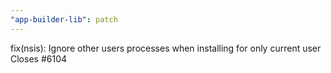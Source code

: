 ```yaml
---
"app-builder-lib": patch
---
```


fix(nsis): Ignore other users processes when installing for only current user
Closes #6104
